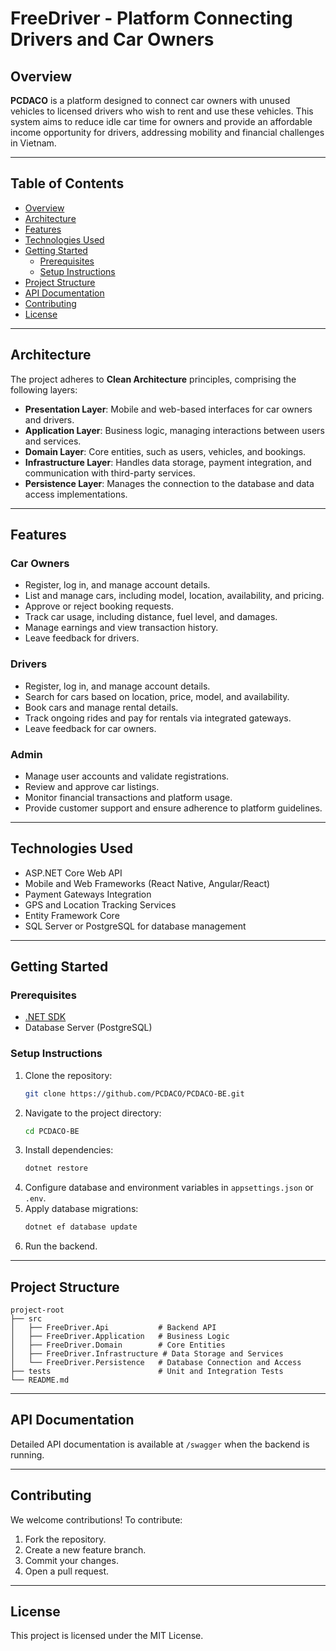 # FreeDriver - Platform Connecting Drivers and Car Owners

## Overview
**PCDACO** is a platform designed to connect car owners with unused vehicles to licensed drivers who wish to rent and use these vehicles. This system aims to reduce idle car time for owners and provide an affordable income opportunity for drivers, addressing mobility and financial challenges in Vietnam.

---

## Table of Contents
- [Overview](#overview)
- [Architecture](#architecture)
- [Features](#features)
- [Technologies Used](#technologies-used)
- [Getting Started](#getting-started)
  - [Prerequisites](#prerequisites)
  - [Setup Instructions](#setup-instructions)
- [Project Structure](#project-structure)
- [API Documentation](#api-documentation)
- [Contributing](#contributing)
- [License](#license)

---

## Architecture
The project adheres to **Clean Architecture** principles, comprising the following layers:
- **Presentation Layer**: Mobile and web-based interfaces for car owners and drivers.
- **Application Layer**: Business logic, managing interactions between users and services.
- **Domain Layer**: Core entities, such as users, vehicles, and bookings.
- **Infrastructure Layer**: Handles data storage, payment integration, and communication with third-party services.
- **Persistence Layer**: Manages the connection to the database and data access implementations.

---

## Features

### Car Owners
- Register, log in, and manage account details.
- List and manage cars, including model, location, availability, and pricing.
- Approve or reject booking requests.
- Track car usage, including distance, fuel level, and damages.
- Manage earnings and view transaction history.
- Leave feedback for drivers.

### Drivers
- Register, log in, and manage account details.
- Search for cars based on location, price, model, and availability.
- Book cars and manage rental details.
- Track ongoing rides and pay for rentals via integrated gateways.
- Leave feedback for car owners.

### Admin
- Manage user accounts and validate registrations.
- Review and approve car listings.
- Monitor financial transactions and platform usage.
- Provide customer support and ensure adherence to platform guidelines.

---

## Technologies Used
- ASP.NET Core Web API
- Mobile and Web Frameworks (React Native, Angular/React)
- Payment Gateways Integration
- GPS and Location Tracking Services
- Entity Framework Core
- SQL Server or PostgreSQL for database management

---

## Getting Started

### Prerequisites
- [.NET SDK](https://dotnet.microsoft.com/download)
- Database Server (PostgreSQL)

### Setup Instructions
1. Clone the repository:
   ```bash
   git clone https://github.com/PCDACO/PCDACO-BE.git
   ```
2. Navigate to the project directory:
   ```bash
   cd PCDACO-BE
   ```
3. Install dependencies:
   ```bash
   dotnet restore
   ```
4. Configure database and environment variables in `appsettings.json` or `.env`.
5. Apply database migrations:
   ```bash
   dotnet ef database update
   ```
6. Run the backend.

---

## Project Structure
```
project-root
├── src
│   ├── FreeDriver.Api           # Backend API
│   ├── FreeDriver.Application   # Business Logic
│   ├── FreeDriver.Domain        # Core Entities
│   ├── FreeDriver.Infrastructure # Data Storage and Services
│   └── FreeDriver.Persistence   # Database Connection and Access
├── tests                        # Unit and Integration Tests
└── README.md
```

---

## API Documentation
Detailed API documentation is available at `/swagger` when the backend is running.

---

## Contributing
We welcome contributions! To contribute:
1. Fork the repository.
2. Create a new feature branch.
3. Commit your changes.
4. Open a pull request.

---

## License
This project is licensed under the MIT License.


